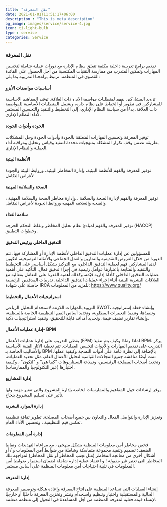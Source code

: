 ```yaml
---
title: "نقل المعرفة"
date: 2021-01-01T11:51:17+06:00
description : "This is meta description"
bg_image: images/service/service-4.jpg
icon: ti-light-bulb
type : service
categories: Service
---
```


### نقل المعرفة
تقديم برامج تدريبية داخلية مكثفة تتعلق بنظام الإدارة مع دورات عملية شاملة لتحسين المهارات وتمكين المتدرب من ممارسة التقنيات المكتسبة من أجل الحصول على الفائدة القصوى في المنظمة. ترتبط برامجنا التدريبية بما يلي:

#### أساسيات مواصفات الأيزو
تزويد المشاركين بفهم لمتطلبات مواصفة الآيزو ذات العلاقة. توفير المفاهيم الاساسية للمشاركين في تطوير أو الحفاظ على نظام إدارة، ويشمل المتطلبات الأساسية للمواصفة ذات العلاقة، بدءًا من سياسة النظام الإداري، إلى التخطيط والتنفيذ والتحسين المستمر لأداء النظام الإداري.

#### الجودة وأدوات الجودة
 توفير المعرفة وتحسين المهارات المتعلقة بالجودة وأدوات الجودة وحل المشكلات بطريقة تضمن وقف تكرار المشكلة بمنهجيات محددة لتنفيذ وقياس وتحليل ومراقبة أداء العملية والنظام الإداري.

#### الأنظمة البيئية
توفير المعرفة والفهم للأنظمة البيئية، وإدارة المخاطر البيئية، وروابط البيئة والجودة لأغراض التكامل

#### الصحة والسلامة المهنية
توفير المعرفة والفهم لإدارة الصحة والسلامة ، وإدارة مخاطر الصحة والسلامة المهنية ، والصحة والسلامة المهنية وروابط الجودة لأغراض التكامل

#### سلامة الغذاء
توفير المعرفة والفهم لمبادئ نظام تحليل المخاطر ونقاط التحكم الحرجة (HACCP) وخطوات التطبيق.


#### التدقيق الداخلي ورئيس التدقيق
للمسؤولين عن إدارة عمليات التدقيق الداخلي لأنظمة الإدارة أو المشاركة فيها. تتم الدورة من خلال العروض التقديمية والتمارين والعمل الجماعي والأمثلة التوضيحية، لتكوين لدى المشاركين  فهم لعملية التدقيق الداخلي، مع التركيز بشكل أساسي على التخطيط والتنفيذ والمتابعة باعتبارها عوامل رئيسية في إجراء تدقيق فعال. التأكيد على أهمية عمليات التدقيق الداخلي كأداة إدارية قيّمة، وكذلك أهمية القدرة على التعامل بفعالية مع العلاقات البشرية البينية أثناء إجراء عمليات التدقيق الداخلية. تدريبات المدققين الرئيسية حاصلة على شهادة IRCA للمزيد من المعلومات: https://www.quality.org/

#### استراتيجيات الأعمال والتخطيط
التزويد بالمهارات اللازمة لاستخدام التحليل الرباعي SWOT، وإنشاء خطة إستراتيجية وتنفيذها، وتنفيذ التغييرات المطلوبة، وتحديد أساس القيم التنظيمية الخاصة بالمنظمة، وإنشاء تقارير تضيف قيمة، وتحديد أهداف قابلة للتحقيق، وتنفيذ استراتيجيات ذكية.

#### إدارة عمليات الأعمال- BPM
يغطي التدريب على إدارة عمليات الأعمال (BPM) لماذا وماذا وكيف يتم تنفيذ BPM. يركز التدريب على تقديم المهارات والأدوات لتحسين العمليات. تتم تغطية الآثار الفنية الأساسية والأساليب الخاصة بـ BPM بالإضافة إلى نظرة عامة على أدوات النمذجة وكيفية عملها. تمت أيضًا مناقشة جميع المجالات القياسية لتحليل الأعمال العام، مثل تحديد العمليات، وتحديد أصحاب المصلحة الرئيسيين، ونمذجة السيناريوهات "كما هي" و "لتكون" ، وكيفية اختبارها (عبر التكنولوجيا والممارسات).

#### إدارة المشاريع
يوفر إرشادات حول المفاهيم والممارسات الخاصة بإدارة المشروع والتي تعتبر مهمة ولها تأثير على تسليم المشروع بنجاح.

#### إدارة الموارد البشرية
وتعزيز الإدارة والتواصل الفعال والتعاون بين جميع أصحاب المصلحة. تطوير ثقافة تنظيمية تعكس قيم التنظيمية ، وتحسين الأداء العام.

#### إدارة أمن المعلومات
فحص مخاطر أمن معلومات المنظمة بشكل منهجي ، مع مراعاة التهديدات ونقاط الضعف؛
تصميم وتنفيذ مجموعة متماسكة وشاملة من ضوابط أمن المعلومات و / أو أشكال أخرى من معالجة المخاطر (مثل تجنب المخاطر أو نقل المخاطر) لمواجهة تلك المخاطر التي تعتبر غير مقبولة ؛ و
اعتماد عملية إدارة شاملة لضمان استمرار ضوابط أمن المعلومات في تلبية احتياجات أمن معلومات المنظمة على أساس مستمر.

#### إدارة المعرفة
إنشاء العمليات التي تساعد المنظمة على انتاج المعرفة وإعادة هيكلة وتوصيف المعرفة الحالية والمستقبلية  واختيار وتنظيم واستخدام ونشر وتخزين المعرفة داخليًا أو خارجيًا لإنشاء قيمة فعلية لمعرفة المنظمة من أجل المساعدة في التحول إلى منظمة متعلمة.



